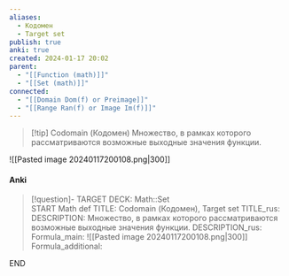 ```yaml
---
aliases:
  - Кодомен
  - Target set
publish: true
anki: true
created: 2024-01-17 20:02
parent:
  - "[[Function (math)]]"
  - "[[Set (math)]]"
connected:
  - "[[Domain Dom(f) or Preimage]]"
  - "[[Range Ran(f) or Image Im(f)]]"
---
```


> [!tip] Codomain (Кодомен)
Множество, в рамках которого рассматриваются возможные выходные значения функции.

![[Pasted image 20240117200108.png|300]]

#### Anki
> [!question]-
TARGET DECK: Math::Set  
START
Math def
TITLE: Codomain (Кодомен), Target set
TITLE_rus: 
DESCRIPTION: Множество, в рамках которого рассматриваются возможные выходные значения функции.
DESCRIPTION_rus: 
Formula_main: ![[Pasted image 20240117200108.png|300]]
Formula_additional:
<!--ID: 1706040595541-->
END












